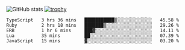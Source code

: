 ![GitHub stats](https://github-readme-stats.vercel.app/api?username=ksk001100&show_icons=true&theme=tokyonight)
[![trophy](https://github-profile-trophy.vercel.app/?username=ksk001100&theme=onedark)](https://github.com/ryo-ma/github-profile-trophy)

<!--START_SECTION:waka-->

```text
TypeScript   3 hrs 36 mins   ███████████▒░░░░░░░░░░░░░   45.58 %
Ruby         2 hrs 18 mins   ███████▒░░░░░░░░░░░░░░░░░   29.26 %
ERB          1 hr 6 mins     ███▓░░░░░░░░░░░░░░░░░░░░░   14.11 %
Lua          35 mins         ██░░░░░░░░░░░░░░░░░░░░░░░   07.39 %
JavaScript   15 mins         ▓░░░░░░░░░░░░░░░░░░░░░░░░   03.20 %
```

<!--END_SECTION:waka-->
